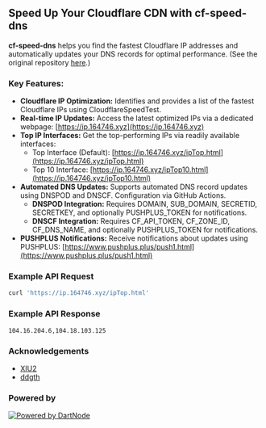 ## Speed Up Your Cloudflare CDN with cf-speed-dns

**cf-speed-dns** helps you find the fastest Cloudflare IP addresses and automatically updates your DNS records for optimal performance.  (See the original repository [here](https://github.com/ZhiXuanWang/cf-speed-dns).)

### Key Features:

*   **Cloudflare IP Optimization:** Identifies and provides a list of the fastest Cloudflare IPs using CloudflareSpeedTest.
*   **Real-time IP Updates:** Access the latest optimized IPs via a dedicated webpage: [https://ip.164746.xyz](https://ip.164746.xyz)
*   **Top IP Interfaces:** Get the top-performing IPs via readily available interfaces:
    *   Top Interface (Default): [https://ip.164746.xyz/ipTop.html](https://ip.164746.xyz/ipTop.html)
    *   Top 10 Interface: [https://ip.164746.xyz/ipTop10.html](https://ip.164746.xyz/ipTop10.html)
*   **Automated DNS Updates:**  Supports automated DNS record updates using DNSPOD and DNSCF. Configuration via GitHub Actions.
    *   **DNSPOD Integration:** Requires DOMAIN, SUB\_DOMAIN, SECRETID, SECRETKEY, and optionally PUSHPLUS\_TOKEN for notifications.
    *   **DNSCF Integration:** Requires CF\_API\_TOKEN, CF\_ZONE\_ID, CF\_DNS\_NAME, and optionally PUSHPLUS\_TOKEN for notifications.
*   **PUSHPLUS Notifications:**  Receive notifications about updates using PUSHPLUS:  [https://www.pushplus.plus/push1.html](https://www.pushplus.plus/push1.html)

### Example API Request

```bash
curl 'https://ip.164746.xyz/ipTop.html'
```

### Example API Response

```
104.16.204.6,104.18.103.125
```

### Acknowledgements

*   [XIU2](https://github.com/XIU2/CloudflareSpeedTest)
*   [ddgth](https://github.com/ddgth/cf2dns)

### Powered by

[![Powered by DartNode](https://dartnode.com/branding/DN-Open-Source-sm.png)](https://dartnode.com "Powered by DartNode - Free VPS for Open Source")